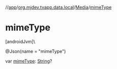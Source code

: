 //[app](../../../index.md)/[org.mjdev.tvapp.data.local](../index.md)/[Media](index.md)/[mimeType](mime-type.md)

# mimeType

[androidJvm]\

@Json(name = &quot;mimeType&quot;)

var [mimeType](mime-type.md): [String](https://kotlinlang.org/api/latest/jvm/stdlib/kotlin/-string/index.html)?
